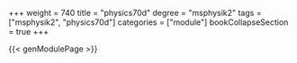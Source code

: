 +++
weight = 740
title = "physics70d"
degree = "msphysik2"
tags = ["msphysik2", "physics70d"]
categories = ["module"]
bookCollapseSection = true
+++

{{< genModulePage >}}

